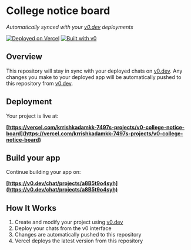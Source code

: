 # College notice board

*Automatically synced with your [v0.dev](https://v0.dev) deployments*

[![Deployed on Vercel](https://img.shields.io/badge/Deployed%20on-Vercel-black?style=for-the-badge&logo=vercel)](https://vercel.com/krrishkadamkk-7497s-projects/v0-college-notice-board)
[![Built with v0](https://img.shields.io/badge/Built%20with-v0.dev-black?style=for-the-badge)](https://v0.dev/chat/projects/a8B5t9o4syh)

## Overview

This repository will stay in sync with your deployed chats on [v0.dev](https://v0.dev).
Any changes you make to your deployed app will be automatically pushed to this repository from [v0.dev](https://v0.dev).

## Deployment

Your project is live at:

**[https://vercel.com/krrishkadamkk-7497s-projects/v0-college-notice-board](https://vercel.com/krrishkadamkk-7497s-projects/v0-college-notice-board)**

## Build your app

Continue building your app on:

**[https://v0.dev/chat/projects/a8B5t9o4syh](https://v0.dev/chat/projects/a8B5t9o4syh)**

## How It Works

1. Create and modify your project using [v0.dev](https://v0.dev)
2. Deploy your chats from the v0 interface
3. Changes are automatically pushed to this repository
4. Vercel deploys the latest version from this repository